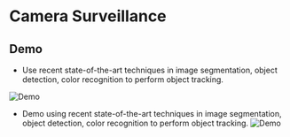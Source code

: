 # Camera Surveillance
## Demo

 - Use recent state-of-the-art techniques in image segmentation, object detection, color recognition to perform object tracking.

![Demo](https://raw.githubusercontent.com/hnt4499/camera_surveillance/master/demo_2.gif)

- Demo using recent state-of-the-art techniques in image segmentation, object detection, color recognition to perform object tracking.
![Demo](https://raw.githubusercontent.com/hnt4499/camera_surveillance/master/demo_1.gif)
<!--stackedit_data:
eyJoaXN0b3J5IjpbMTQ2NjI4MDI2MV19
-->